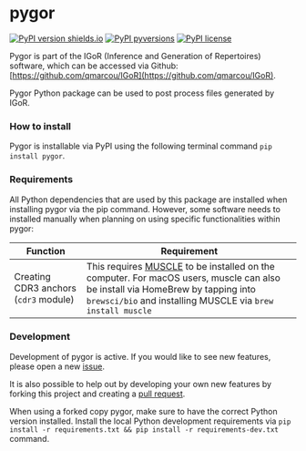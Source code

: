 # pygor

[![PyPI version shields.io](https://img.shields.io/pypi/v/pygor.svg)](https://pypi.python.org/pypi/pygor/)
[![PyPI pyversions](https://img.shields.io/pypi/pyversions/pygor.svg)](https://pypi.python.org/pypi/pygor/)
[![PyPI license](https://img.shields.io/pypi/l/pygor.svg)](https://pypi.python.org/pypi/pygor/)

Pygor is part of the IGoR (Inference and Generation of Repertoires) software, which can be accessed via Github: [https://github.com/qmarcou/IGoR](https://github.com/qmarcou/IGoR).

Pygor Python package can be used to post process files generated by IGoR.

### How to install

Pygor is installable via PyPI using the following terminal command `pip install pygor`.

### Requirements

All Python dependencies that are used by this package are installed when installing pygor via the pip command. However, some software needs to installed manually when planning on using specific functionalities within pygor:

| Function | Requirement |
| -------- | ----------- |
| Creating CDR3 anchors (`cdr3` module) | This requires [MUSCLE](http://www.drive5.com/muscle/) to be installed on the computer. For macOS users, muscle can also be install via HomeBrew by tapping into `brewsci/bio` and installing MUSCLE via `brew install muscle` |

### Development

Development of pygor is active. If you would like to see new features, please open a new [issue](https://github.com/penuts7644/pygor/issues/new).

It is also possible to help out by developing your own new features by forking this project and creating a [pull request](https://github.com/penuts7644/pygor/compare).

When using a forked copy pygor, make sure to have the correct Python version installed. Install the local Python development requirements via `pip install -r requirements.txt && pip install -r requirements-dev.txt` command.
